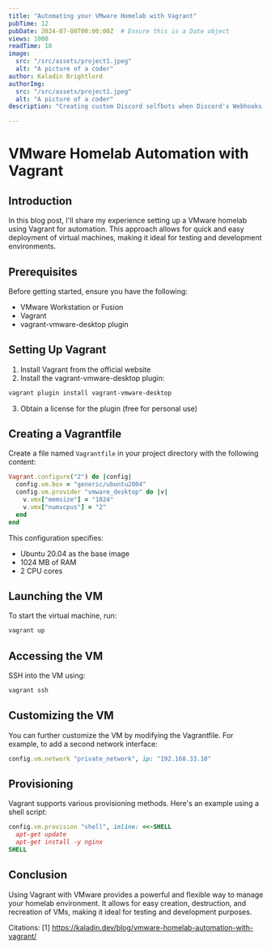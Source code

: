 ```yaml
---
title: "Automating your VMware Homelab with Vagrant"
pubTime: 12
pubDate: 2024-07-08T00:00:00Z  # Ensure this is a Date object
views: 1000
readTime: 10
image:
  src: "/src/assets/project1.jpeg"
  alt: "A picture of a coder"
author: Kaladin Brightlord
authorImg:
  src: "/src/assets/project1.jpeg"
  alt: "A picture of a coder"
description: "Creating custom Discord selfbots when Discord's Webhooks aren't enough. With a dash of Python and a dab of Chrome Dev tools. Creating custom Discord selfbots when Discord's Webhooks aren't enough. With a dash of Python and a dab of Chrome Dev tools."

---
```



# VMware Homelab Automation with Vagrant

## Introduction

In this blog post, I'll share my experience setting up a VMware homelab using Vagrant for automation. This approach allows for quick and easy deployment of virtual machines, making it ideal for testing and development environments.

## Prerequisites

Before getting started, ensure you have the following:

- VMware Workstation or Fusion
- Vagrant
- vagrant-vmware-desktop plugin

## Setting Up Vagrant

1. Install Vagrant from the official website
2. Install the vagrant-vmware-desktop plugin:

```bash
vagrant plugin install vagrant-vmware-desktop
```

3. Obtain a license for the plugin (free for personal use)

## Creating a Vagrantfile

Create a file named `Vagrantfile` in your project directory with the following content:

```ruby
Vagrant.configure("2") do |config|
  config.vm.box = "generic/ubuntu2004"
  config.vm.provider "vmware_desktop" do |v|
    v.vmx["memsize"] = "1024"
    v.vmx["numvcpus"] = "2"
  end
end
```

This configuration specifies:
- Ubuntu 20.04 as the base image
- 1024 MB of RAM
- 2 CPU cores

## Launching the VM

To start the virtual machine, run:

```bash
vagrant up
```

## Accessing the VM

SSH into the VM using:

```bash
vagrant ssh
```

## Customizing the VM

You can further customize the VM by modifying the Vagrantfile. For example, to add a second network interface:

```ruby
config.vm.network "private_network", ip: "192.168.33.10"
```

## Provisioning

Vagrant supports various provisioning methods. Here's an example using a shell script:

```ruby
config.vm.provision "shell", inline: <<-SHELL
  apt-get update
  apt-get install -y nginx
SHELL
```

## Conclusion

Using Vagrant with VMware provides a powerful and flexible way to manage your homelab environment. It allows for easy creation, destruction, and recreation of VMs, making it ideal for testing and development purposes.

Citations:
[1] https://kaladin.dev/blog/vmware-homelab-automation-with-vagrant/